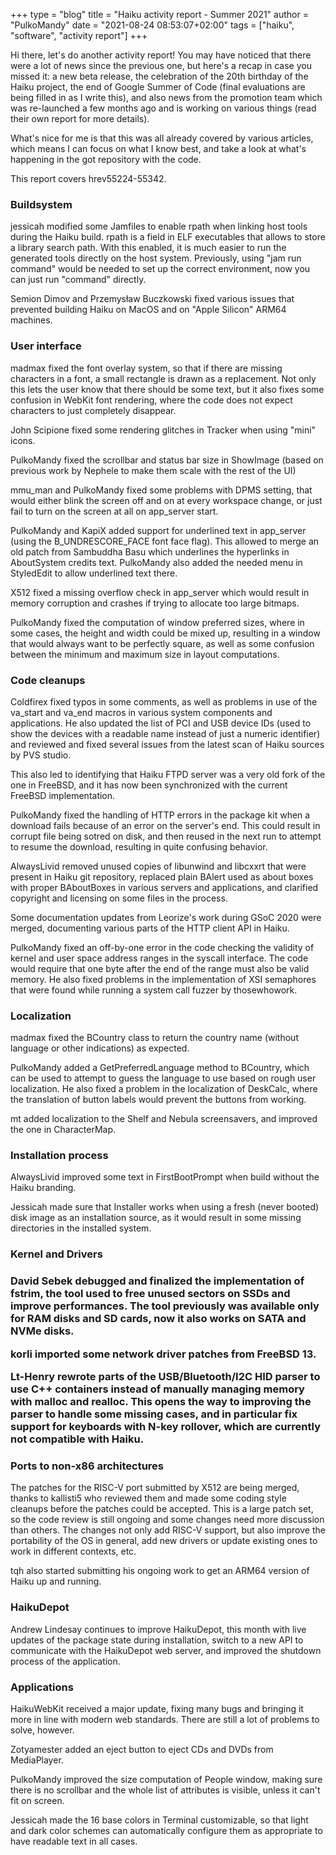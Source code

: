 +++
type = "blog"
title = "Haiku activity report - Summer 2021"
author = "PulkoMandy"
date = "2021-08-24 08:53:07+02:00"
tags = ["haiku", "software", "activity report"]
+++

Hi there, let's do another activity report! You may have noticed that there were a lot of news
since the previous one, but here's a recap in case you missed it: a new beta release, the
celebration of the 20th birthday of the Haiku project, the end of Google Summer of Code (final
evaluations are being filled in as I write this), and also news from the promotion team which was
re-launched a few months ago and is working on various things (read their own report for more details).

What's nice for me is that this was all already covered by various articles, which means I can focus
on what I know best, and take a look at what's happening in the got repository with the code.

This report covers hrev55224-55342.

<h3>Buildsystem</h3>

jessicah modified some Jamfiles to enable rpath when linking host tools during the Haiku build.
rpath is a field in ELF executables that allows to store a library search path. With this enabled,
it is much easier to run the generated tools directly on the host system. Previously, using
"jam run command" would be needed to set up the correct environment, now you can just run "command"
directly.

Semion Dimov and Przemysław Buczkowski fixed various issues that prevented building Haiku on MacOS
and on "Apple Silicon" ARM64 machines.

<h3>User interface</h3>

madmax fixed the font overlay system, so that if there are missing characters in a font, a small
rectangle is drawn as a replacement. Not only this lets the user know that there should be some
text, but it also fixes some confusion in WebKit font rendering, where the code does not expect
characters to just completely disappear.

John Scipione fixed some rendering glitches in Tracker when using "mini" icons.

PulkoMandy fixed the scrollbar and status bar size in ShowImage (based on previous work by Nephele
to make them scale with the rest of the UI)

mmu_man and PulkoMandy fixed some problems with DPMS setting, that would either blink the screen
off and on at every workspace change, or just fail to turn on the screen at all on app_server start.

PulkoMandy and KapiX added support for underlined text in app_server (using the B_UNDRESCORE_FACE
font face flag). This allowed to merge an old patch from Sambuddha Basu which underlines the hyperlinks
in AboutSystem credits text. PulkoMandy also added the needed menu in StyledEdit to allow underlined
text there.

X512 fixed a missing overflow check in app_server which would result in memory corruption and crashes
if trying to allocate too large bitmaps.

PulkoMandy fixed the computation of window preferred sizes, where in some cases, the height and
width could be mixed up, resulting in a window that would always want to be perfectly square, as well
as some confusion between the minimum and maximum size in layout computations.

<h3>Code cleanups</h3>

Coldfirex fixed typos in some comments, as well as problems in use of the va_start and va_end macros
in various system components and applications. He also updated the list of PCI and USB device IDs
(used to show the devices with a readable name instead of just a numeric identifier) and reviewed
and fixed several issues from the latest scan of Haiku sources by PVS studio.

This also led to identifying that Haiku FTPD server was a very old fork of the one in FreeBSD, and
it has now been synchronized with the current FreeBSD implementation.

PulkoMandy fixed the handling of HTTP errors in the package kit when a download fails because of an
error on the server's end. This could result in corrupt file being sotred on disk, and then reused
in the next run to attempt to resume the download, resulting in quite confusing behavior.

AlwaysLivid removed unused copies of libunwind and libcxxrt that were present in Haiku git repository,
replaced plain BAlert used as about boxes with proper BAboutBoxes in various servers and applications,
and clarified copyright and licensing on some files in the process.

Some documentation updates from Leorize's work during GSoC 2020 were merged, documenting various
parts of the HTTP client API in Haiku.

PulkoMandy fixed an off-by-one error in the code checking the validity of kernel and user space
address ranges in the syscall interface. The code would require that one byte after the end of
the range must also be valid memory. He also fixed problems in the implementation of XSI semaphores
that were found while running a system call fuzzer by thosewhowork.

<h3>Localization</h3>

madmax fixed the BCountry class to return the country name (without language or other indications)
as expected.

PulkoMandy added a GetPreferredLanguage method to BCountry, which can be used to attempt to guess
the language to use based on rough user localization. He also fixed a problem in the localization
of DeskCalc, where the translation of button labels would prevent the buttons from working.

mt added localization to the Shelf and Nebula screensavers, and improved the one in CharacterMap.

<h3>Installation process</h3>

AlwaysLivid improved some text in FirstBootPrompt when build without the Haiku branding.

Jessicah made sure that Installer works when using a fresh (never booted) disk image as an
installation source, as it would result in some missing directories in the installed system.

<h3>Kernel and Drivers<h3>

David Sebek debugged and finalized the implementation of fstrim, the tool used to free unused sectors
on SSDs and improve performances. The tool previously was available only for RAM disks and SD cards,
now it also works on SATA and NVMe disks.

korli imported some network driver patches from FreeBSD 13.

Lt-Henry rewrote parts of the USB/Bluetooth/I2C HID parser to use C++ containers instead of manually
managing memory with malloc and realloc. This opens the way to improving the parser to handle some
missing cases, and in particular fix support for keyboards with N-key rollover, which are currently
not compatible with Haiku.

<h3>Ports to non-x86 architectures</h3>

The patches for the RISC-V port submitted by X512 are being merged, thanks to kallisti5 who reviewed
them and made some coding style cleanups before the patches could be accepted. This is a large patch
set, so the code review is still ongoing and some changes need more discussion than others. The
changes not only add RISC-V support, but also improve the portability of the OS in general, add
new drivers or update existing ones to work in different contexts, etc.

tqh also started submitting his ongoing work to get an ARM64 version of Haiku up and running.

<h3>HaikuDepot</h3>

Andrew Lindesay continues to improve HaikuDepot, this month with live updates of the package
state during installation, switch to a new API to communicate with the HaikuDepot web server,
and improved the shutdown process of the application.

<h3>Applications</h3>

HaikuWebKit received a major update, fixing many bugs and bringing it more in line with modern web
standards. There are still a lot of problems to solve, however.

Zotyamester added an eject button to eject CDs and DVDs from MediaPlayer.

PulkoMandy improved the size computation of People window, making sure there is no scrollbar and
the whole list of attributes is visible, unless it can't fit on screen.

Jessicah made the 16 base colors in Terminal customizable, so that light and dark color schemes
can automatically configure them as appropriate to have readable text in all cases.
